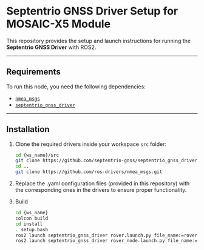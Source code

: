 # Septentrio GNSS Driver Setup for MOSAIC-X5 Module

This repository provides the setup and launch instructions for running the **Septentrio GNSS Driver** with ROS2.  

---

## Requirements

To run this node, you need the following dependencies:

- [`nmea_msgs`](https://github.com/ros-drivers/nmea_msgs)  
- [`septentrio_gnss_driver`](https://github.com/septentrio-gnss/septentrio_gnss_driver)  

---

## Installation

1. Clone the required drivers inside your workspace `src` folder:
   ```bash
   cd {ws_name}/src
   git clone https://github.com/septentrio-gnss/septentrio_gnss_driver.git
   cd ..
   git clone https://github.com/ros-drivers/nmea_msgs.git
   
2. Replace the .yaml configuration files (provided in this repository) with the corresponding ones in the drivers to ensure proper functionality.

3. Build
   ```bash
   cd {ws_name}
   colcon build
   cd install
   . setup.bash
   ros2 launch septentrio_gnss_driver rover.launch.py file_name:=rover.yaml
   ros2 launch septentrio_gnss_driver rover_node.launch.py file_name:=rover_node.yaml                         ------ FOR ANY KIND OF DRONES
